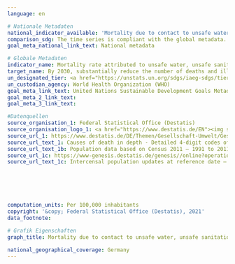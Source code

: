 ```yaml
---
language: en

# Nationale Metadaten
national_indicator_available: 'Mortality due to contact to unsafe water, unsafe sanitation and lack of hygiene from:<br>a) diarrhoea <br>b) intestinal nematode infections <br>c) protein-energy malnutrition'
comparison_sdg: The time series is compliant with the global metadata.
goal_meta_national_link_text: National metadata

# Globale Metadaten
indicator_name: Mortality rate attributed to unsafe water, unsafe sanitation and lack of hygiene (exposure to unsafe Water, Sanitation and Hygiene for All (WASH) services)
target_name: By 2030, substantially reduce the number of deaths and illnesses from hazardous chemicals and air, water and soil pollution and contamination
un_designated_tier: <a href="https://unstats.un.org/sdgs/iaeg-sdgs/tier-classification/" title="Click here for more information on the UN tier classification.">Tier I</a>
un_custodian_agency: World Health Organization (WHO)
goal_meta_link_text: United Nations Sustainable Development Goals Metadata
goal_meta_2_link_text: 
goal_meta_3_link_text: 

#Datenquellen
source_organisation_1: Federal Statistical Office (Destatis)
source_organisation_logo_1: <a href="https://www.destatis.de/EN"><img src="https://g205sdgs.github.io/sdg-indicators/public/OrgImgEn/destatis.png" alt="Logo destatis" style="height:60px; width:148px" /></a>
source_url_1: https://www.destatis.de/DE/Themen/Gesellschaft-Umwelt/Gesundheit/Todesursachen/_inhalt.html#sprg234240
source_url_text_1: Causes of death in depth - Detailed 4-digit codes of ICD-10 classification (only available in German)
source_url_text_1b: Population data based on Census 2011 – 1991 to 2011 (only available in German)
source_url_1c: https://www-genesis.destatis.de/genesis//online?operation=table&code=12411-0003&bypass=true&language=en
source_url_text_1c: Intercensal population updates at reference date – GENESIS online 12411-0003






computation_units: Per 100,000 inhabitants
copyright: '&copy; Federal Statistical Office (Destatis), 2021'
data_footnote: 

# Grafik Eigenschaften
graph_title: Mortality due to contact to unsafe water, unsafe sanitation and lack of hygiene

national_geographical_coverage: Germany
---
```


<span></span>